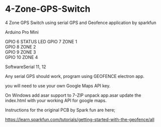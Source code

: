 # 4-Zone-GPS-Switch
4 Zone GPS Switch using serial GPS and Geofence application by sparkfun  

Arduino Pro Mini 
  
GPIO 6 STATUS LED
GPIO 7 ZONE 1  
GPIO 8 ZONE 2  
GPIO 9 ZONE 3  
GPIO 10 ZONE 4    

SoftwareSerial 11, 12  

Any serial GPS should work, program using GEOFENCE electron app.  

you will need to use your own Google Maps API key.  

On Windows add asar support to 7-ZIP unpack app.asar update the index.html with your working API for google maps.  

Instructions for the original PCB by Spark fun are here;  

https://learn.sparkfun.com/tutorials/getting-started-with-the-geofence/all  
